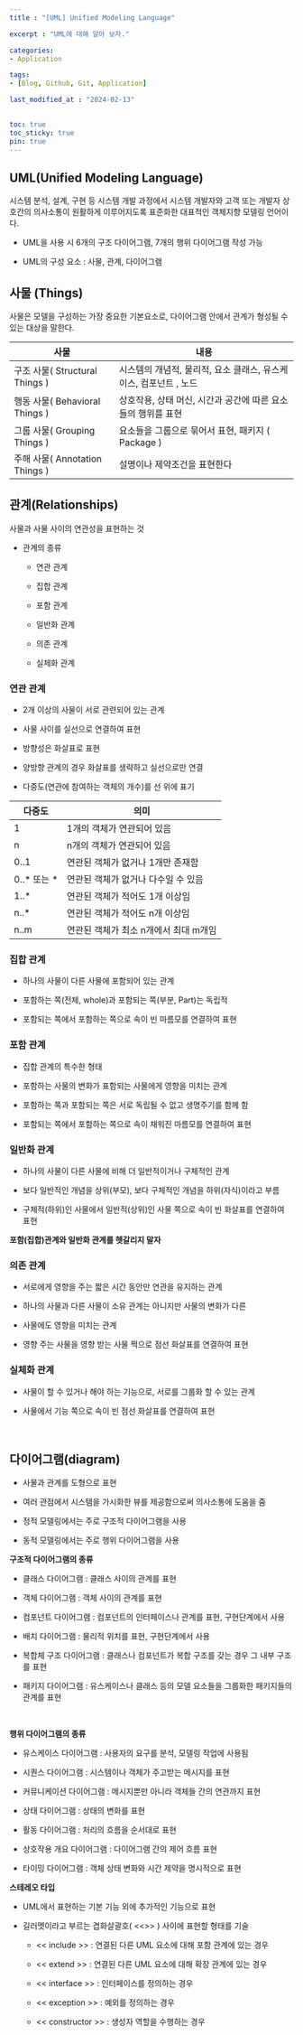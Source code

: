 ```yaml
---
title : "[UML] Unified Modeling Language"

excerpt : "UML에 대해 알아 보자."

categories:
- Application

tags: 
- [Blog, Github, Git, Application]

last_modified_at : "2024-02-13"
  

toc: true
toc_sticky: true
pin: true
---
```



## **UML(Unified Modeling Language)**

시스템 분석, 설계, 구현 등 시스템 개발 과정에서 시스템 개발자와 고객 또는 개발자 상호간의 의사소통이 원활하게 이루어지도록 표준화한 대표적인 객체지향 모델링 언어이다.

- UML을 사용 시 6개의 구조 다이어그램, 7개의 행위 다이어그램 작성 가능

- UML의 구성 요소 : 사물, 관계, 다이어그램


## **사물 (Things)**

사물은 모델을 구성하는 가장 중요한 기본요소로, 다이어그램 안에서 관계가 형성될 수 있는 대상을 말한다.
 
|               사물                |                     내용                          |
| ----------------------------   | --------------------------------------- |
| 구조 사물( Structural Things ) | 시스템의 개념적, 물리적, 요소 클래스, 유스케이스, 컴포넌트 , 노드 |
| 행동 사물( Behavioral Things ) | 상호작용, 상태 머신, 시간과 공간에 따른 요소들의 행위를 표현 |
| 그룹 사물( Grouping Things ) | 요소들을 그룹으로 묶어서 표현, 패키지 ( Package  ) |
| 주해 사물( Annotation Things ) | 설명이나 제약조건을 표현한다 |


## **관계(Relationships)**

사물과 사물 사이의 연관성을 표현하는 것

- 관계의 종류
  
  - 연관 관계
  
  - 집합 관계
  
  -  포함 관계

  - 일반화 관계

  - 의존 관계

  - 실체화 관계

### **연관 관계**

- 2개 이상의 사물이 서로 관련되어 있는 관계

- 사물 사이를 실선으로 연결하여 표현

- 방향성은 화살표로 표현

- 양방향 관계의 경우 화살표를 생략하고 실선으로만 연결

- 다중도(연관에 참여하는 객체의 개수)를 선 위에 표기


|   다중도   |	   의미          |
| -------- | ----------------------------------------- |
|    1	| 1개의 객체가 연관되어 있음 |
|   n	    | n개의 객체가 연관되어 있음 |
|  0..1	| 연관된 객체가 없거나 1개만 존재함 |
|   0..* 또는 * |	연관된 객체가 없거나 다수일 수 있음 |
|   1..*  | 연관된 객체가 적어도 1개 이상임 |
|  n..*  | 연관된 객체가 적어도 n개 이상임 |
|  n..m	  |연관된 객체가 최소 n개에서 최대 m개임 |


### **집합 관계**

- 하나의 사물이 다른 사물에 포함되어 있는 관계

- 포함하는 쪽(전체, whole)과 포함되는 쪽(부분, Part)는 독립적

- 포함되는 쪽에서 포함하는 쪽으로 속이 빈 마름모를 연결하여 표현

### **포함 관계**

- 집합 관계의 특수한 형태

- 포함하는 사물의 변화가 표함되는 사물에게 영향을 미치는 관계

- 포함하는 쪽과 포함되는 쪽은 서로 독립될 수 없고 생명주기를 함께 함

- 포함되는 쪽에서 포함하는 쪽으로 속이 채워진 마름모를 연결하여 표현

### **일반화 관계**

- 하나의 사물이 다른 사물에 비해 더 일반적이거나 구체적인 관계

- 보다 일반적인 개념을 상위(부모), 보다 구체적인 개념을 하위(자식)이라고 부름

- 구체적(하위)인 사물에서 일반적(상위)인 사물 쪽으로 속이 빈 화살표를 연결하여 표현

**포함(집합)관계와 일반화 관계를 헷갈리지 말자**

### **의존 관계**

- 서로에게 영향을 주는 짧은 시간 동안만 연관을 유지하는 관계

- 하나의 사물과 다른 사물이 소유 관계는 아니지만 사물의 변화가 다른 

- 사물에도 영향을 미치는 관계

- 영향 주는 사물을 영향 받는 사물 쩍으로 점선 화살표를 연결하여 표현


### **실체화 관계**

- 사물이 할 수 있거나 해야 하는 기능으로, 서로를 그룹화 할 수 있는 관계

- 사물에서 기능 쪽으로 속이 빈 점선 화살표를 연결하여 표현

<br/>

## **다이어그램(diagram)**

- 사물과 관계를 도형으로 표현

- 여러 관점에서 시스템을 가시화한 뷰를 제공함으로써 의사소통에 도움을 줌

- 정적 모델링에서는 주로 구조적 다이어그램을 사용

- 동적 모델링에서는 주로 행위 다이어그램을 사용

**구조적 다이어그램의 종류**
- 클래스 다이어그램 : 클래스 사이의 관계를 표현

- 객체 다이어그램 : 객체 사이의 관계를 표현

- 컴포넌트 다이어그램 : 컴포넌트의 인터페이스나 관계를 표현, 구현단계에서 사용

- 배치 다이어그램 : 물리적 위치를 표현, 구현단계에서 사용

- 복합체 구조 다이어그램 : 클래스나 컴포넌트가 복합 구조를 갖는 경우 그 내부 구조를 표현

- 패키지 다이어그램 : 유스케이스나 클래스 등의 모델 요소들을 그룹화한 패키지들의 관계를 표현

<br/>

**행위 다이어그램의 종류**
- 유스케이스 다이어그램 : 사용자의 요구를 분석, 모델링 작업에 사용됨

- 시퀀스 다이어그램 : 시스템이나 객체가 주고받는 메시지를 표현

- 커뮤니케이션 다이어그램 : 메시지뿐만 아니라 객체들 간의 연관까지 표현

- 상태 다이어그램 : 상태의 변화를 표현

- 활동 다이어그램 : 처리의 흐름을 순서대로 표현

- 상호작용 개요 다이어그램 : 다이어그램 간의 제어 흐름 표현

- 타이밍 다이어그램 : 객체 상태 변화와 시간 제약을 명시적으로 표현

 
**스테레오 타입**

- UML에서 표현하는 기본 기능 외에 추가적인 기능으로 표현

- 길러멧이라고 부르는 겹화살괄호( <<>> ) 사이에 표현할 형태를 기술

  - << include >> : 연결된 다른 UML 요소에 대해 포함 관계에 있는 경우

  - << extend >> : 	연결된 다른 UML 요소에 대해 확장 관계에 있는 경우

  - << interface >> : 	인터페이스를 정의하는 경우

  - << exception >> : 	예외를 정의하는 경우

  - << constructor >> :	생성자 역할을 수행하는 경우
